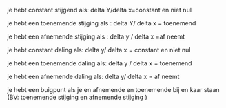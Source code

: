 je hebt constant stijgend als: delta Y/delta x=constant en niet nul

je hebt een toenemende stijging als : delta Y/ delta x = toenemend 

je hebt een afnemende stijging als : delta y / delta x =af neemt

je hebt constant daling als: delta y/ delta x = constant  en niet nul

je hebt een toenemende daling als: delta y / delta x = toenemend

je hebt een afnemende daling als: delta y/ delta x = af neemt


je hebt een buigpunt als je en afnemende en toenemende bij en kaar staan (BV: toenemende stijging en afnemende stijging )